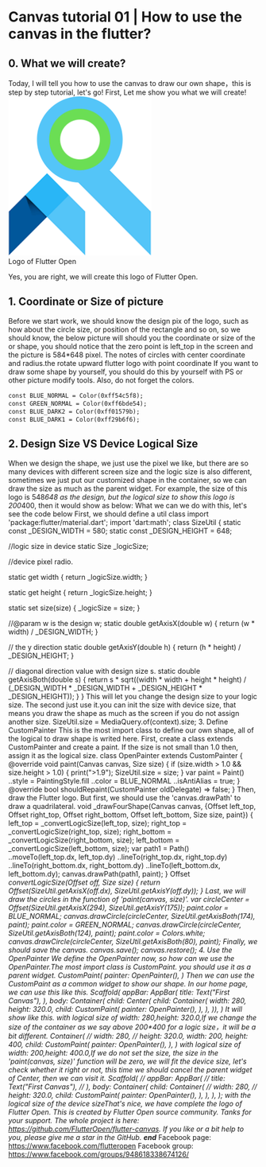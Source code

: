 # Canvas tutorial 01 | How to use the canvas in the flutter?

## 0. What we will create?

Today, I will tell you how to use the canvas to draw our own shape，this is step by step tutorial, let's go! First, Let me show you what we will create!   
<img src="doc/logo.png" height ="320"/>  
Logo of Flutter Open

Yes, you are right, we will create this logo of Flutter Open.

## 1. Coordinate or Size of picture 
Before we start work, we should know the design pix of the logo, such as how about the circle size, or position of the rectangle and so on, so we should know, the below picture will should you the coordinate or size of the or shape, you should notice that the zero point is left_top in the screen and the picture is 584*648 pixel.
The notes of circles with center coordinate and radius.the rotate upward flutter logo with point coordinate If you want to draw some shape by yourself, you should do this by yourself with PS or other picture modify tools.
Also, do not forget the colors.
```
const BLUE_NORMAL = Color(0xff54c5f8);
const GREEN_NORMAL = Color(0xff6bde54);
const BLUE_DARK2 = Color(0xff01579b);
const BLUE_DARK1 = Color(0xff29b6f6);
```
## 2. Design Size VS Device Logical Size

When we design the shape, we just use the pixel we like, but there are so many devices with different screen size and the logic size is also different, sometimes we just put our customized shape in the container, so we can draw the size as much as the parent widget. For example, the size of this logo is 548*648 as the design, but the logical size to show this logo is 200*400, then it would show as below:
What we can we do with this, let's see the code below
First, we should define a util class
import 'package:flutter/material.dart';
import 'dart:math';
class SizeUtil {
  static const _DESIGN_WIDTH = 580;
  static const _DESIGN_HEIGHT = 648;

  //logic size in device
  static Size _logicSize;

  //device pixel radio.

  static get width {
    return _logicSize.width;
  }

  static get height {
    return _logicSize.height;
  }

  static set size(size) {
    _logicSize = size;
  }

  //@param w is the design w;
  static double getAxisX(double w) {
    return (w * width) / _DESIGN_WIDTH;
  }

// the y direction
  static double getAxisY(double h) {
    return (h * height) / _DESIGN_HEIGHT;
  }

  // diagonal direction value with design size s.
  static double getAxisBoth(double s) {
    return s *
        sqrt((width * width + height * height) /
            (_DESIGN_WIDTH * _DESIGN_WIDTH + _DESIGN_HEIGHT * _DESIGN_HEIGHT));
  }
}
This will let you change the design size to your logic size. The second just use it.you can init the size with device size, that means you draw the shape as much as the screen if you do not assign another size.
SizeUtil.size = MediaQuery.of(context).size;
3. Define CustomPainter
This is the most import class to define our own shape, all of the logical to draw shape is writed here.
First, create a class extends CustomPainter and create a paint. If the size is not small than 1.0 then, assign it as the logical size.
class OpenPainter extends CustomPainter {
@override
void paint(Canvas canvas, Size size) {
if (size.width > 1.0 && size.height > 1.0) {
  print(">1.9");
  SizeUtil.size = size;
}
var paint = Paint()
  ..style = PaintingStyle.fill
  ..color = BLUE_NORMAL
  ..isAntiAlias = true;
}
 @override
  bool shouldRepaint(CustomPainter oldDelegate) => false;
}
Then, draw the Flutter logo. But first, we should use the 'canvas.drawPath' to draw a quadrilateral.
void _drawFourShape(Canvas canvas,
    {Offset left_top,
    Offset right_top,
    Offset right_bottom,
    Offset left_bottom,
    Size size,
    paint}) {
  left_top = _convertLogicSize(left_top, size);
  right_top = _convertLogicSize(right_top, size);
  right_bottom = _convertLogicSize(right_bottom, size);
  left_bottom = _convertLogicSize(left_bottom, size);
  var path1 = Path()
    ..moveTo(left_top.dx, left_top.dy)
    ..lineTo(right_top.dx, right_top.dy)
    ..lineTo(right_bottom.dx, right_bottom.dy)
    ..lineTo(left_bottom.dx, left_bottom.dy);
  canvas.drawPath(path1, paint);
}
Offset _convertLogicSize(Offset off, Size size) {
  return Offset(SizeUtil.getAxisX(off.dx), SizeUtil.getAxisY(off.dy));
}
Last, we will draw the circles in the function of 'paint(canvas, size)'.
var circleCenter = Offset(SizeUtil.getAxisX(294), SizeUtil.getAxisY(175));
paint.color = BLUE_NORMAL;
canvas.drawCircle(circleCenter, SizeUtil.getAxisBoth(174), paint);
paint.color = GREEN_NORMAL;
canvas.drawCircle(circleCenter, SizeUtil.getAxisBoth(124), paint);
paint.color = Colors.white;
canvas.drawCircle(circleCenter, SizeUtil.getAxisBoth(80), paint);
Finally, we should save the canvas.
canvas.save();
canvas.restore();
4. Use the OpenPainter
We define the OpenPainter now, so how can we use the OpenPainter.The most import class is CustomPaint. you should use it as a parent widget.
CustomPaint(
  painter: OpenPainter(),
)
Then we can use the CustomPaint as a common widget to show our shape. In our home page, we can use this like this.
Scaffold(
  appBar: AppBar(
    title: Text("First Canvas"),
  ),
  body: Container(
      child: Center(
    child: Container(
      width: 280,
      height: 320.0,
      child: CustomPaint(
        painter: OpenPainter(),
      ),
    ),
  )),
)
It will show like this.
with logical size of width: 280,height: 320.0,If we change the size of the container as we say above 200*400 for a logic size，it will be a bit different.
Container(
//          width: 280,
//          height: 320.0,
          width: 200,
          height: 400,
          child: CustomPaint(
            painter: OpenPainter(),
          ),
        )
with logical size of width: 200,height: 400.0,If we do not set the size, the size in the 'paint(canvas, size)' function will be zero, we will fit the device size, let's check whether it right or not, this time we should cancel the parent widget of Center, then we can visit it.
Scaffold(
//      appBar: AppBar(
//        title: Text("First Canvas"),
//      ),
      body: Container(
        child: Container(
//          width: 280,
//          height: 320.0,
          child: CustomPaint(
            painter: OpenPainter(),
          ),
        ),
      ),
    );
with the logical size of the device sizeThat's nice, we have complete the logo of Flutter Open. This is created by Flutter Open source community. Tanks for your support.
The whole project is here: https://github.com/FlutterOpen/flutter-canvas. If you like or a bit help to you, please give me a star in the GitHub.
_______________end________________
Facebook page: https://www.facebook.com/flutteropen
Facebook group: https://www.facebook.com/groups/948618338674126/
